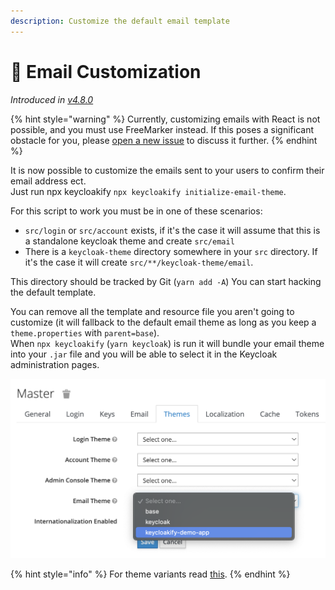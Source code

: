 ```yaml
---
description: Customize the default email template
---
```


# 📧 Email Customization

_Introduced in_ [_v4.8.0_](https://github.com/InseeFrLab/keycloakify/releases/tag/v4.8.0)

{% hint style="warning" %}
Currently, customizing emails with React is not possible, and you must use FreeMarker instead. If this poses a significant obstacle for you, please [open a new issue](https://github.com/keycloakify/keycloakify/issues/new) to discuss it further.
{% endhint %}

It is now possible to customize the emails sent to your users to confirm their email address ect.\
Just run npx keycloakify `npx keycloakify initialize-email-theme`.

For this script to work you must be in one of these scenarios:

* `src/login` or `src/account` exists, if it's the case it will assume that this is a standalone keycloak theme and create `src/email`
* There is a `keycloak-theme` directory somewhere in your `src` directory. If it's the case it will create `src/**/keycloak-theme/email`.

This directory should be tracked by Git (`yarn add -A`) You can start hacking the default template.

You can remove all the template and resource file you aren't going to customize (it will fallback to the default email theme as long as you keep a `theme.properties` with `parent=base`).\
When `npx keycloakify` (`yarn keycloak`) is run it will bundle your email theme into your `.jar` file and you will be able to select it in the Keycloak administration pages.

![Selecting your email theme in the Keycloak admin](.gitbook/assets/email.png)



{% hint style="info" %}
For theme variants read [this](theme-variants.md#email-theme).
{% endhint %}
